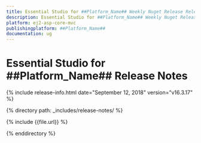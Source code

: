```yaml
---
title: Essential Studio for ##Platform_Name## Weekly Nuget Release Release Notes  
description: Essential Studio for ##Platform_Name## Weekly Nuget Release Release Notes  
platform: ej2-asp-core-mvc
publishingplatform: ##Platform_Name##
documentation: ug
---
```


# Essential Studio for  ##Platform_Name##  Release Notes  

{% include release-info.html date="September 12, 2018"   version="v16.3.17"  %} 

{% directory path: _includes/release-notes/ %}

{% include {{file.url}} %}

{% enddirectory %}
